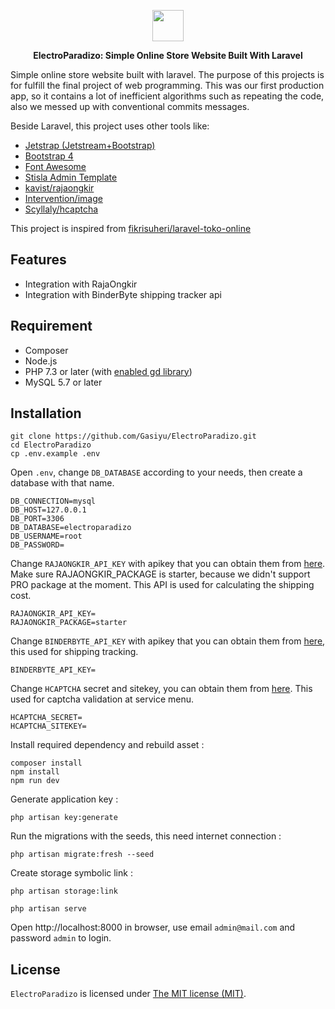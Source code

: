 <p align="center"><a href="https://github.com/Gasiyu/ElectroParadizo" target="_blank"><img src="https://raw.githubusercontent.com/Gasiyu/ElectroParadizo/main/public/images/logo/logo.png?token=AQJC6VFPPAKHRZPVBWVM3B3AXBDJU" width="50"></a></p>

<p align="center">
<b>ElectroParadizo: Simple Online Store Website Built With Laravel</b>
</p>

Simple online store website built with laravel. The purpose of this projects is for fulfill the final project of web programming. This was our first production app, so it contains a lot of inefficient algorithms such as repeating the code, also we messed up with conventional commits messages.

Beside Laravel, this project uses other tools like:
- [Jetstrap (Jetstream+Bootstrap)](https://github.com/nascent-africa/jetstrap)
- [Bootstrap 4](https://getbootstrap.com/)
- [Font Awesome](http://fontawesome.io/)
- [Stisla Admin Template](https://github.com/stisla/stisla)
- [kavist/rajaongkir](https://github.com/kavist/rajaongkir)
- [Intervention/image](https://github.com/Intervention/image)
- [Scyllaly/hcaptcha](https://github.com/Scyllaly/hcaptcha)

This project is inspired from [fikrisuheri/laravel-toko-online](https://github.com/fikrisuheri/laravel-toko-online)

## Features
- Integration with RajaOngkir
- Integration with BinderByte shipping tracker api

## Requirement

-   Composer
-   Node.js
-   PHP 7.3 or later (with [enabled gd library](https://write.corbpie.com/how-to-enable-gd-library-with-xampp-php-8-on-windows/))
-   MySQL 5.7 or later

## Installation

```
git clone https://github.com/Gasiyu/ElectroParadizo.git
cd ElectroParadizo
cp .env.example .env
```

Open `.env`, change `DB_DATABASE` according to your needs, then create a database with that name.
```
DB_CONNECTION=mysql
DB_HOST=127.0.0.1
DB_PORT=3306
DB_DATABASE=electroparadizo
DB_USERNAME=root
DB_PASSWORD=
```
Change `RAJAONGKIR_API_KEY` with apikey that you can obtain them from [here](https://rajaongkir.com/akun/panel). Make sure RAJAONGKIR_PACKAGE is starter, because we didn't support PRO package at the moment. This API is used for calculating the shipping cost.
```
RAJAONGKIR_API_KEY=
RAJAONGKIR_PACKAGE=starter
```
Change `BINDERBYTE_API_KEY` with apikey that you can obtain them from [here](https://dashboard.binderbyte.com/profile), this  used for shipping tracking.
```
BINDERBYTE_API_KEY=
```
Change `HCAPTCHA` secret and sitekey, you can obtain them from [here](https://dashboard.hcaptcha.com/sites). This used for captcha validation at service menu.
```
HCAPTCHA_SECRET=
HCAPTCHA_SITEKEY=
```
Install required dependency and rebuild asset : 
```
composer install
npm install
npm run dev
```
Generate application key :
```
php artisan key:generate
```
Run the migrations with the seeds, this need internet connection :
```
php artisan migrate:fresh --seed
```
Create storage symbolic link :
```
php artisan storage:link
```
```
php artisan serve
```

Open http://localhost:8000 in browser, use email `admin@mail.com` and password `admin` to login.

## License

`ElectroParadizo` is licensed under [The MIT license (MIT)](https://electro-paradizo.mit-license.org/).
